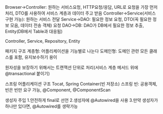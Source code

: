 Browser->Controller: 원하는 서비스요청, HTTP요청/응담, URL로 요청을 가장 먼저 처리, DTO를 사용하여 
                     서비스 계층과 데이터 주고 받음
Controller->Service(서비스 구현 가능): 원하는 서비스 전달
Service->DAO: 필요한 정보 요청, DTO(꼭 필요한 정보 모음, 데이터 전송 객체) 요청
DAO->DB: DAO가 DB에서 필요한 정보 추출, Entity(DB에서 Table과 대응됨)

Controller, Service, Repository, Entity

패키지 구조
계층형: 어플리케이션을 기능별로 나눈다
도메인형: 도메인 관련 모든 클래스를 포함, 유지보수하기 용이

원자성을 보장하기 위해서는 트랜잭션 단위로 처리(서비스 계층 메서드 위에 @transactional 붙이기)

스프링 어플리케이션 구조
Tocat, Spring Container(빈 저장소)
스프링 빈: 공용객체, 빈은 빈만 요구 가능, @Component, @ComponentScan

생성자 주입
1.안전하게 final로 선언
2.생성자에 @Autowired을 사용
3.만약 생성자가 하나만 있다면, @Autowired를 생략가능
